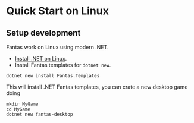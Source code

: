 # Quick Start on Linux

## Setup development

Fantas work on Linux using modern .NET.

* [Install .NET on Linux](https://learn.microsoft.com/en-us/dotnet/core/install/linux).
* Install Fantas templates for `dotnet new`.

```
dotnet new install Fantas.Templates
```

This will install .NET Fantas templates, you can crate a new desktop game doing 

```
mkdir MyGame
cd MyGame
dotnet new fantas-desktop
```